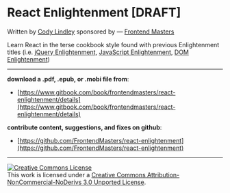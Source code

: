# React Enlightenment [DRAFT]

Written by [Cody Lindley](http://codylindley.com/) sponsored by — [Frontend Masters](https://frontendmasters.com/)

Learn React in the terse cookbook style found with previous Enlightenment titles (i.e. [jQuery Enlightenment](http://jqueryenlightenment.com/), [JavaScript Enlightenment](http://javascriptenlightenment.com/), [DOM Enlightenment](http://domenlightenment.com/))

***

**download a .pdf, .epub, or .mobi file from**:

* [https://www.gitbook.com/book/frontendmasters/react-enlightenment/details](https://www.gitbook.com/book/frontendmasters/react-enlightenment/details)

**contribute content, suggestions, and fixes on github**:

* [https://github.com/FrontendMasters/react-enlightenment](https://github.com/FrontendMasters/react-enlightenment)

***

<a rel="license" href="http://creativecommons.org/licenses/by-nc-nd/3.0/"><img alt="Creative Commons License" style="border-width:0" src="https://i.creativecommons.org/l/by-nc-nd/3.0/88x31.png" /></a><br />This work is licensed under a <a rel="license" href="http://creativecommons.org/licenses/by-nc-nd/3.0/">Creative Commons Attribution-NonCommercial-NoDerivs 3.0 Unported License</a>.
